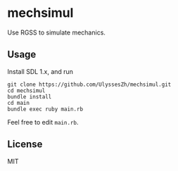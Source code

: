 # mechsimul
Use RGSS to simulate mechanics.

## Usage
Install SDL 1.x, and run
```shell
git clone https://github.com/UlyssesZh/mechsimul.git
cd mechsimul
bundle install
cd main
bundle exec ruby main.rb
```
Feel free to edit `main.rb`.

## License
MIT
